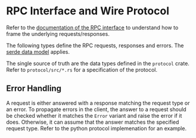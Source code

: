 # RPC Interface and Wire Protocol

Refer to the [documentation of the RPC interface](rpc.md) to understand how to frame the underlying requests/responses.

The following types define the RPC requests, responses and errors.
The [serde data model](https://serde.rs/data-model.html) applies.

The single source of truth are the data types defined in the `protocol` crate.
Refer to `protocol/src/*.rs` for a specification of the protocol.

## Error Handling

A request is either answered with a response matching the request type or an error.
To propagate errors in the client, the answer to a request should be checked whether it matches the `Error` variant
and raise the error if it does. Otherwise, it can assume that the answer matches the specified request type.
Refer to the python protocol implemenation for an example.

